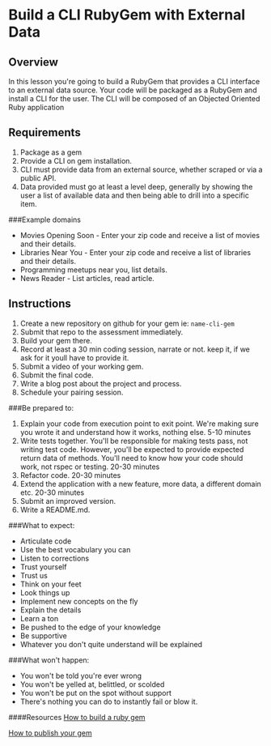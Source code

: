 # Build a CLI RubyGem with External Data

## Overview

In this lesson you're going to build a RubyGem that provides a CLI interface to an external data source. Your code will be packaged as a RubyGem and install a CLI for the user. The CLI will be composed of an Objected Oriented Ruby application

## Requirements

1. Package as a gem
2. Provide a CLI on gem installation.
3. CLI must provide data from an external source, whether scraped or via a public API.
4. Data provided must go at least a level deep, generally by showing the user a list of available data and then being able to drill into a specific item.


###Example domains
- Movies Opening Soon - Enter your zip code and receive a list of movies and their details.
- Libraries Near You -  Enter your zip code and receive a list of libraries and their details.
- Programming meetups near you, list details.
- News Reader - List articles, read article.


## Instructions

1. Create a new repository on github for your gem
ie: `name-cli-gem`
2. Submit that repo to the assessment immediately.
3. Build your gem there.
4. Record at least a 30 min coding session, narrate or not. keep it, if we ask for it youll have to provide it.
5. Submit a video of your working gem.
6. Submit the final code.
7. Write a blog post about the project and process.
7. Schedule your pairing session.

###Be prepared to:
1. Explain your code from execution point to exit point. We're making sure you wrote it and understand how it works, nothing else. 5-10 minutes
2. Write tests together. You'll be responsible for making tests pass, not writing test code. However, you'll be expected to provide expected return data of methods. You'll need to know how your code should work, not rspec or testing. 20-30 minutes
3. Refactor code. 20-30 minutes
4. Extend the application with a new feature, more data, a different domain etc. 20-30 minutes
5. Submit an improved version.
6. Write a README.md.

###What to expect:

- Articulate code
- Use the best vocabulary you can
- Listen to corrections
- Trust yourself
- Trust us
- Think on your feet
- Look things up
- Implement new concepts on the fly
- Explain the details
- Learn a ton
- Be pushed to the edge of your knowledge
- Be supportive
- Whatever you don't quite understand will be explained

###What won't happen:
- You won't be told you're ever wrong
- You won't be yelled at, belittled, or scolded
- You won't be put on the spot without support
- There's nothing you can do to instantly fail or blow it.


####Resources
[How to build a ruby gem](http://guides.rubygems.org/make-your-own-gem/)

[How to publish your gem](http://guides.rubygems.org/publishing/)
